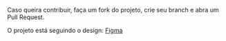 
Caso queira contribuir, faça um fork do projeto, crie seu branch e abra um Pull Request.

O projeto está seguindo o design: [Figma](https://www.figma.com/file/nzN9BJChVYh7LM1A0y2cCV/Landing-page-CEA?node-id=54%3A19)
